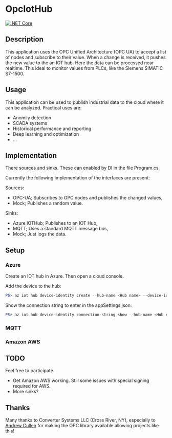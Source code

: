 # OpcIotHub

[![.NET Core](https://github.com/rzeldent/opc-iot-hub/actions/workflows/main.yml/badge.svg)](https://github.com/rzeldent/opc-iot-hub/actions/workflows/main.yml)

## Description
This application uses the OPC Unified Architecture (OPC UA) to accept a list of nodes and subscribe to their value.
When a change is received, it pushes the new value to the an IOT hub. Here the data can be processed near realtime.
This ideal to monitor values from PLCs, like the Siemens SIMATIC S7-1500.
 
## Usage
This application can be used to publish industrial data to the cloud where it can be analyzed. Practical uses are:
- Anomily detection
- SCADA systems
- Historical performance and reporting
- Deep learning and optimization
- ...

## Implementation
There sources and sinks. These can enabled by DI in the file Program.cs.

Currently the following implementation of the interfaces are present:

Sources:
  - OPC-UA; Subscribes to OPC nodes and publishes the changed values,
  - Mock; Publishes a random value.

Sinks:
  - Azure IOTHub; Publishes to an IOT Hub,
  - MQTT; Uses a standard MQTT message bus,
  - Mock; Just logs the data.

## Setup

### Azure

Create an IOT hub in Azure. Then open a cloud console.


Add the device to the hub:
```PowerShell
PS> az iot hub device-identity create --hub-name <Hub name> --device-id <Device name>

```

Show the connection string to enter in the appSettings.json:
```PowerShell
PS> az iot hub device-identity connection-string show --hub-name <Hub name> --device-id <Device name> --output table
```

### MQTT

### Amazon AWS

## TODO

Feel free to participate.

- Get Amazon AWS working. Still some issues with special signing required for AWS.
- More sinks?

## Thanks

Many thanks to Converter Systems LLC (Cross River, NY), especially to [Andrew Cullen](https://github.com/awcullen) for making the OPC library available allowing projects like this!
